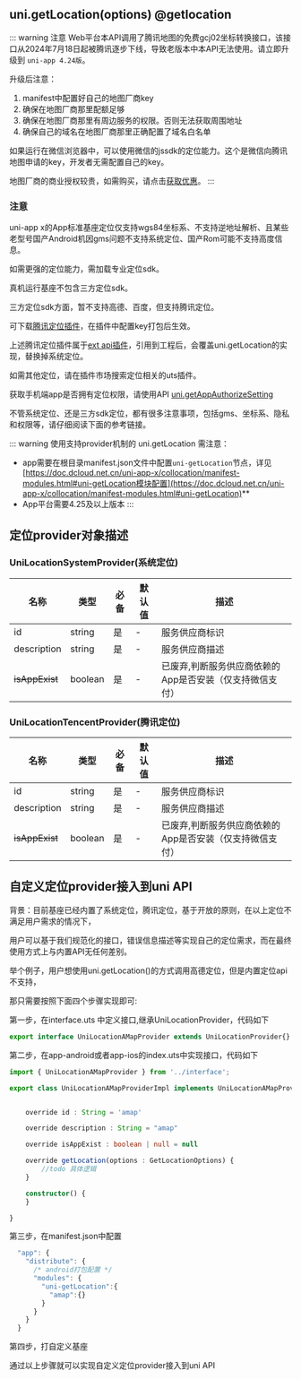 ## uni.getLocation(options) @getlocation

<!-- UTSAPIJSON.getLocation.description -->

::: warning 注意
Web平台本API调用了腾讯地图的免费gcj02坐标转换接口，该接口从2024年7月18日起被腾讯逐步下线，导致老版本中本API无法使用。请立即升级到 `uni-app 4.24版`。

升级后注意：
1. manifest中配置好自己的地图厂商key
2. 确保在地图厂商那里配额足够
3. 确保在地图厂商那里有周边服务的权限。否则无法获取周围地址
4. 确保自己的域名在地图厂商那里正确配置了域名白名单

如果运行在微信浏览器中，可以使用微信的jssdk的定位能力。这个是微信向腾讯地图申请的key，开发者无需配置自己的key。

地图厂商的商业授权较贵，如需购买，请点击[获取优惠](https://ask.dcloud.net.cn/explore/map/)。
:::

<!-- UTSAPIJSON.getLocation.compatibility -->

<!-- UTSAPIJSON.getLocation.param -->

<!-- UTSAPIJSON.getLocation.returnValue -->

### 注意

uni-app x的App标准基座定位仅支持wgs84坐标系、不支持逆地址解析、且某些老型号国产Android机因gms问题不支持系统定位、国产Rom可能不支持高度信息。

如需更强的定位能力，需加载专业定位sdk。

真机运行基座不包含三方定位sdk。

三方定位sdk方面，暂不支持高德、百度，但支持腾讯定位。

可下载[腾讯定位插件](https://ext.dcloud.net.cn/plugin?id=14569)，在插件中配置key打包后生效。

上述腾讯定位插件属于[ext api插件](https://uniapp.dcloud.net.cn/api/extapi.html)，引用到工程后，会覆盖uni.getLocation的实现，替换掉系统定位。

如需其他定位，请在插件市场搜索定位相关的uts插件。

获取手机端app是否拥有定位权限，请使用API [uni.getAppAuthorizeSetting](get-app-authorize-setting.md)

不管系统定位、还是三方sdk定位，都有很多注意事项，包括gms、坐标系、隐私和权限等，请仔细阅读下面的参考链接。

::: warning 使用支持provider机制的 uni.getLocation 需注意：
- app需要在根目录manifest.json文件中配置`uni-getLocation`节点，详见 [https://doc.dcloud.net.cn/uni-app-x/collocation/manifest-modules.html#uni-getLocation模块配置](https://doc.dcloud.net.cn/uni-app-x/collocation/manifest-modules.html#uni-getLocation)**
- App平台需要4.25及以上版本
:::


<!-- UTSAPIJSON.getLocation.tutorial -->

<!-- UTSAPIJSON.getLocation.example -->

<!-- UTSAPIJSON.general_type.name -->

<!-- UTSAPIJSON.general_type.param -->


## 定位provider对象描述

### UniLocationSystemProvider(系统定位)

| 名称           | 类型      | 必备 | 默认值 | 描述                                  |
| -------------- | --------- | ---- | ------ | ------------------------------------- |
| id             | string    | 是   | -      | 服务供应商标识                        |
| description    | string    | 是   | -      | 服务供应商描述                        |
| ~~isAppExist~~      | boolean   | 是   | -      | 已废弃,判断服务供应商依赖的App是否安装（仅支持微信支付） |

### UniLocationTencentProvider(腾讯定位)

| 名称           | 类型      | 必备 | 默认值 | 描述                                  |
| -------------- | --------- | ---- | ------ | ------------------------------------- |
| id             | string    | 是   | -      | 服务供应商标识                        |
| description    | string    | 是   | -      | 服务供应商描述                        |
| ~~isAppExist~~      | boolean   | 是   | -      | 已废弃,判断服务供应商依赖的App是否安装（仅支持微信支付） |


## 自定义定位provider接入到uni API 

背景：目前基座已经内置了系统定位，腾讯定位，基于开放的原则，在以上定位不满足用户需求的情况下，

用户可以基于我们规范化的接口，错误信息描述等实现自己的定位需求，而在最终使用方式上与内置API无任何差别。

举个例子，用户想使用uni.getLocation()的方式调用高德定位，但是内置定位api不支持，

那只需要按照下面四个步骤实现即可:

第一步，在interface.uts 中定义接口,继承UniLocationProvider，代码如下

```ts
export interface UniLocationAMapProvider extends UniLocationProvider{}
```

第二步，在app-android或者app-ios的index.uts中实现接口，代码如下

```ts
import { UniLocationAMapProvider } from '../interface';

export class UniLocationAMapProviderImpl implements UniLocationAMapProvider{


	override id : String = 'amap'

	override description : String = "amap"

	override isAppExist : boolean | null = null

	override getLocation(options : GetLocationOptions) {
		//todo 具体逻辑
	}

	constructor() {
	}

}
```

第三步，在manifest.json中配置

```ts
  "app": {
    "distribute": {
      /* android打包配置 */
      "modules": {
        "uni-getLocation":{
          "amap":{}
        }
      }
    }
  }
```

第四步，打自定义基座

通过以上步骤就可以实现自定义定位provider接入到uni API 

